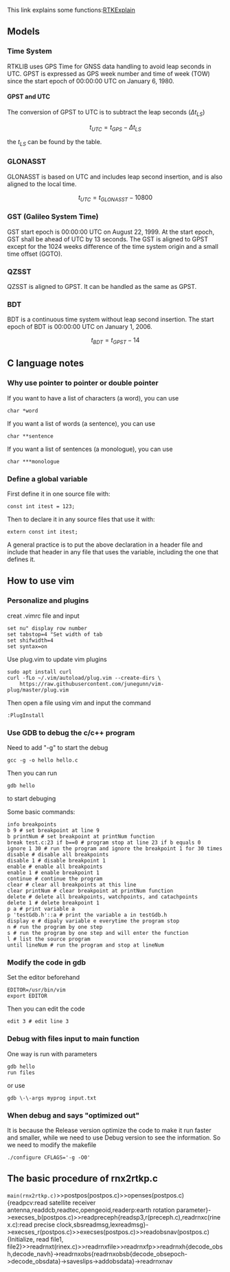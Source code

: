 This link explains some functions:[RTKExplain](https://www.cnblogs.com/pylblog/p/10065037.html)
## Models 
### Time System
RTKLIB uses GPS Time for GNSS data handling to avoid leap seconds in UTC. GPST is expressed as GPS week number and time of week (TOW) since the start epoch of 00:00:00 UTC on January 6, 1980. 
#### GPST and UTC
The conversion of GPST to UTC is to subtract the leap seconds ($\Delta t_{LS}$)

$$ t_{UTC} = t_{GPS} - \Delta t_{LS} $$

the $t_{LS}$ can be found by the table.
### GLONASST
GLONASST is based on UTC and includes leap second insertion, and is also aligned to the local time.

$$t_{UTC}=t_{GLONASST}-10800$$

### GST (Galileo System Time)
GST start epoch is 00:00:00 UTC on August 22, 1999. At the start epoch, GST shall be ahead of UTC by 13 seconds. The GST is aligned to GPST except for the 1024 weeks difference of the time system origin and a small time offset (GGTO).
### QZSST
QZSST is aligned to GPST. It can be handled as the same as GPST.
### BDT
BDT is a continuous time system without leap second insertion. The start epoch of BDT is 00:00:00 UTC on January 1, 2006. 

$$ t_{BDT} = t_{GPST} - 14 $$
 
## C language notes
### Why use pointer to pointer or double pointer
If you want to have a list of characters (a word), you can use
```
char *word
```
If you want a list of words (a sentence), you can use
```
char **sentence
```
If you want a list of sentences (a monologue), you can use
```
char ***monologue
```
### Define a global variable
First define it in one source file with:
```
const int itest = 123;
```
Then to declare it in any source files that use it with:
```
extern const int itest; 
```
A general practice is to put the above declaration in a header file and include that header in any file that uses the variable, including the one that defines it.
## How to use vim
### Personalize and plugins
creat .vimrc file and input
```
set nu" display row number
set tabstop=4 "Set width of tab
set shifwidth=4
set syntax=on
```
Use plug.vim to update vim plugins
```
sudo apt install curl
curl -fLo ~/.vim/autoload/plug.vim --create-dirs \
    https://raw.githubusercontent.com/junegunn/vim-plug/master/plug.vim
```
Then open a file using vim and input the command
```
:PlugInstall
```
### Use GDB to debug the c/c++ program
Need to add "-g" to start the debug
```
gcc -g -o hello hello.c
```
Then you can run 
```
gdb hello
```
to start debuging

Some basic commands:
```
info breakpoints
b 9 # set breakpoint at line 9
b printNum # set breakpoint at printNum function
break test.c:23 if b==0 # program stop at line 23 if b equals 0
ignore 1 30 # run the program and ignore the breakpoint 1 for 30 times
disable # disable all breakpoints
disable 1 # disable breakpoint 1
enable # enable all breakpoints
enable 1 # enable breakpoint 1
continue # continue the program
clear # clear all breakpoints at this line
clear printNum # clear breakpoint at printNum function
delete # delete all breakpoints, watchpoints, and catachpoints
delete 1 # delete breakpoint 1
p a # print variable a
p 'testGdb.h'::a # print the variable a in testGdb.h
display e # dipaly variable e everytime the program stop
n # run the program by one step
s # run the program by one step and will enter the function
l # list the source program
until lineNum # run the program and stop at lineNum
```
### Modify the code in gdb
Set the editor beforehand
```
EDITOR=/usr/bin/vim
export EDITOR
```
Then you can edit the code
```
edit 3 # edit line 3
```
### Debug with files input to main function
One way is run with parameters
```
gdb hello
run files
```
or use
```
gdb \-\-args myprog input.txt
```
### When debug and says "optimized out"
It is because the Release version optimize the code to make it run faster and smaller, while we need to use Debug version to see the information. So we need to modify the makefile
```
./configure CFLAGS='-g -O0'
```
## The basic procedure of rnx2rtkp.c
`main(rnx2rtkp.c)`>>postpos(postpos.c)>>openses(postpos.c){readpcv:read satellite receiver antenna,readdcb,readtec,opengeoid,readerp:earth rotation parameter}->execses_b(postpos.c)>>readpreceph{readsp3,r(preceph.c),readrnxc(rinex.c):read precise clock,sbsreadmsg,lexreadmsg}->execses_r(postpos.c)>>execses(postpos.c)>>readobsnav(postpos.c){Initialize, read file1, file2}>>readrnxt(rinex.c)>>readrnxfile>>readrnxfp>>readrnxh{decode_obsh,decode_navh}->readrnxobs{readrnxobsb{decode_obsepoch->decode_obsdata}->saveslips->addobsdata}->readrnxnav
